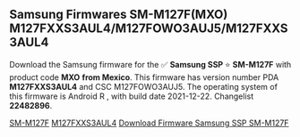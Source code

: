 <h2>Samsung Firmwares SM-M127F(MXO) M127FXXS3AUL4/M127FOWO3AUJ5/M127FXXS3AUL4</h2>
Download the Samsung firmware for the ✅ <strong>Samsung SSP </strong> ⭐ <strong>SM-M127F</strong> with product code <strong>MXO</strong> <strong> from Mexico</strong>. This firmware has version number PDA <strong>M127FXXS3AUL4</strong> and CSC M127FOWO3AUJ5. The operating system of this firmware is Android R , with build date 2021-12-22. Changelist <strong>22482896</strong>.

[SM-M127F](https://samfirm.shop/samsung/model/SM-M127F)
[M127FXXS3AUL4](https://samfirm.shop/samsung/pda/M127FXXS3AUL4)
[Download Firmware Samsung SSP SM-M127F](https://samfirm.shop/samsung/firmware/483927)
